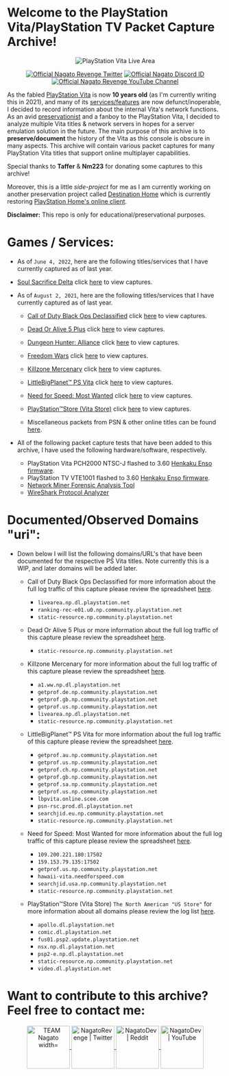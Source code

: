 # Welcome to the PlayStation Vita/PlayStation TV Packet Capture Archive!

 <p align="center">
  <img src="https://user-images.githubusercontent.com/67494727/127869135-2891abbd-0ff8-47fb-9b6c-1213cc9e8e1f.png" alt="PlayStation Vita Live Area">
</p>


  <p align="center">
    <a href="https://twitter.com/NagatoRevenge">
      <img src="https://img.shields.io/twitter/follow/NagatoRevenge?style=social&logo=twitter"
         alt="Official Nagato Revenge Twitter"></a>
   <a href="https://discordapp.com/users/975698824196657182">
        <img src="https://img.shields.io/badge/My%20Discord-Nagato%230938-5865F2"
            alt="Official Nagato Discord ID"></a>
    <a href="https://www.youtube.com/channel/UCXgz1g5ET8Un9gax-nGMjMw">
        <img src="https://img.shields.io/badge/My%20YouTube%20Channel-Nagato's%20Revenge-ff0000"
            alt="Official Nagato Revenge YouTube Channel"></a>

As the fabled [PlayStation Vita](https://blog.playstation.com/archive/2011/10/19/playstation-vita-launches-from-22-february-2012/) is now **10 years old** (as I'm currently writing this in 2021), and many of its [services/features](https://www.playstation.com/en-us/support/important-notice/) are now defunct/inoperable, I decided to record information about the internal Vita's network functions. As an avid [preservationist](https://www.youtube.com/watch?v=BppPWh49ROU) and a fanboy to the PlayStation Vita, I decided to analyze multiple Vita titles & network servers in hopes for a server emulation solution in the future. The main purpose of this archive is to **preserve/document** the history of the Vita as this console is obscure in many aspects. This archive will contain various packet captures for many PlayStation Vita titles that support online multiplayer capabilities. 

Special thanks to **Taffer** & **Nm223** for donating some captures to this archive!

Moreover, this is a little *side-project* for me as I am currently working on another preservation project called [Destination Home](https://github.com/DestinationHome) which is currently restoring [PlayStation Home's online client](https://youtu.be/D7LQP5SDUjU). 

**Disclaimer:** This repo is only for educational/preservational purposes. 

# Games / Services:

* As of `June 4, 2022`, here are the following titles/services that I have currently captured as of last year. 

* [Soul Sacrifice Delta](https://www.jp.playstation.com/scej/title/soulsacrifice/en/) click [here](https://github.com/NagatoDEV/PlayStation-Vita-Packet-Captures/tree/main/Soul%20Sacrifice%20Delta) to view captures. 

* As of `August 2, 2021`, here are the following titles/services that I have currently captured as of last year. 
    
    * [Call of Duty Black Ops Declassified](https://www.activision.com/games/call-of-duty/call-of-duty-black-ops-declassified) click [here](https://github.com/NagatoDEV/PlayStation-Vita-Packet-Captures/tree/main/Call%20of%20Duty%20Black%20Ops%20Declassified) to view captures. 
    
    * [Dead Or Alive 5 Plus](https://www.ign.com/articles/2012/12/13/dead-or-alive-plus-hits-vita-in-march) click [here](https://github.com/NagatoDEV/PlayStation-Vita-Packet-Captures/tree/main/Dead%20Or%20Alive%205%20Plus) to view captures.
    
    * [Dungeon Hunter: Alliance](https://www.mobygames.com/game/dungeon-hunter-alliance) click [here](https://github.com/NagatoDEV/PlayStation-Vita-Packet-Captures/tree/main/Dungeon%20Hunter%20Alliance) to view captures.
    
    * [Freedom Wars](https://www.jp.playstation.com/scej/title/freedomwars/) click [here](https://github.com/NagatoDEV/PlayStation-Vita-Packet-Captures/releases/tag/v1.1) to view captures.
    
    * [Killzone Mercenary](https://mercenary.killzone.com/) click [here](https://github.com/NagatoDEV/PlayStation-Vita-Packet-Captures/tree/main/Killzone%20Mercenary) to view captures.
    
    * [LittleBigPlanet™ PS Vita](http://littlebigplanet.playstation.com/en/games/littlebigplanet-psvita?t=US) click [here](https://github.com/NagatoDEV/PlayStation-Vita-Packet-Captures/tree/main/LittleBigPlanet%E2%84%A2) to view captures.
    
    * [Need for Speed: Most Wanted](https://www.ea.com/games/need-for-speed/need-for-speed-most-wanted) click [here](https://github.com/NagatoDEV/PlayStation-Vita-Packet-Captures/tree/main/Need%20For%20Speed%20Most%20Wanted) to view captures.
    
    * [PlayStation™Store (Vita Store)](https://store.playstation.com/en-us/) click [here](https://github.com/NagatoDEV/PlayStation-Vita-Packet-Captures/releases/tag/v1.0) to view captures.
    
    * Miscellaneous packets from PSN & other online titles can be found [here](https://github.com/NagatoDEV/PlayStation-Vita-Packet-Captures/tree/main/Miscellaneous).

* All of the following packet capture tests that have been added to this archive, I have used the following hardware/software, respectively. 

   * PlayStation Vita PCH2000 NTSC-J flashed to 3.60 [Henkaku Enso firmware](https://github.com/henkaku/enso).
   * PlayStation TV VTE1001 flashed to 3.60 [Henkaku Enso firmware](https://github.com/henkaku/enso).
   * [Network Miner Forensic Analysis Tool](https://www.netresec.com/)
   * [WireShark Protocol Analyzer](https://www.wireshark.org/)

# Documented/Observed Domains "uri":

* Down below I will list the following domains/URL's that have been documented for the respective PS Vita titles.  Note currently this is a WIP, and later domains will be added later.
   
   *  Call of Duty Black Ops Declassified for more information about the full log traffic of this capture please review the spreadsheet [here](https://github.com/NagatoDEV/PlayStation-Vita-Packet-Captures/commit/c5b413b092b761e759b0be8aaf8e22b395c6dc51).
   
        *  `livearea.np.dl.playstation.net`
        *  `ranking-rec-e01.u0.np.community.playstation.net`
        *  `static-resource.np.community.playstation.net`
          
   *  Dead Or Alive 5 Plus or more information about the full log traffic of this capture please review the spreadsheet [here](https://github.com/NagatoDEV/PlayStation-Vita-Packet-Captures/blob/main/Dead%20Or%20Alive%205%20Plus/Dead_Or_Alive__5_Plus_Capture_Logs.csv).
   
      * `static-resource.np.community.playstation.net`
   
   *  Killzone Mercenary for more information about the full log traffic of this capture please review the spreadsheet [here](https://github.com/NagatoDEV/PlayStation-Vita-Packet-Captures/blob/bc6ced1b940d5e93f5a80375667a16aeac080fa6/Killzone%20Mercenary/Killzone_Mercenary_Capture_Logs.csv).
   
      *  `a1.ww.np.dl.playstation.net`
      *  `getprof.de.np.community.playstation.net`
      *  `getprof.gb.np.community.playstation.net`
      *  `getprof.us.np.community.playstation.net`
      *  `livearea.np.dl.playstation.net`
      *  `static-resource.np.community.playstation.net`
   
   *  LittleBigPlanet™ PS Vita for more information about the full log traffic of this capture please review the spreadsheet [here](https://github.com/NagatoDEV/PlayStation-Vita-Packet-Captures/blob/main/LittleBigPlanet%E2%84%A2/LittleBigPlanet_Vita_Capture_Logs.csv).
   
        *  `getprof.au.np.community.playstation.net`
        *  `getprof.us.np.community.playstation.net`
        *  `getprof.ch.np.community.playstation.net`
        *  `getprof.gb.np.community.playstation.net`
        *  `getprof.sa.np.community.playstation.net`
        *  `getprof.us.np.community.playstation.net`
        *  `lbpvita.online.scee.com`
        *  `psn-rsc.prod.dl.playstation.net`
        *  `searchjid.eu.np.community.playstation.net`
        *  `static-resource.np.community.playstation.net`
        
   *  Need for Speed: Most Wanted for more information about the full log traffic of this capture please review the spreadsheet [here](https://github.com/NagatoDEV/PlayStation-Vita-Packet-Captures/blob/main/Need%20For%20Speed%20Most%20Wanted/Need_For_Speed_Most_Wanted_Capture_Logs.csv).

        *  `109.200.221.180:17502`
        *  `159.153.79.135:17502`
        *  `getprof.us.np.community.playstation.net`
        *  `hawaii-vita.needforspeed.com`
        *  `searchjid.usa.np.community.playstation.net`
        *  `static-resource.np.community.playstation.net`
   
   *  PlayStation™Store (Vita Store) `The North American "US Store"` for more information about all domains please review the log list [here](https://github.com/NagatoDEV/PlayStation-Vita-Packet-Captures/commit/0158c7c565b1df0cc8dd842c9ef7b128f5f1d23b).
   
        *  `apollo.dl.playstation.net`
        *  `comic.dl.playstation.net`
        *  `fus01.psp2.update.playstation.net`
        *  `nsx.np.dl.playstation.net`
        *  `psp2-e.np.dl.playstation.net`
        *  `static-resource.np.community.playstation.net`
        *  `video.dl.playstation.net`

# Want to contribute to this archive? Feel free to contact me:

<p align="center">
<a href="https://discord.com/invite/nhH6vpX">
  <img align="center" alt="TEAM Nagato width=" width="100px" src="https://raw.githubusercontent.com/peterthehan/peterthehan/master/assets/discord.svg" />
</a>
<a href="https://twitter.com/NagatoRevenge">
  <img align="center" alt="NagatoRevenge | Twitter" width="100px" src="https://raw.githubusercontent.com/peterthehan/peterthehan/master/assets/twitter.svg" />
</a>
<a href="https://www.reddit.com/user/Nagato-DEV/">
  <img align="center" alt="NagatoDev | Reddit" width="100px" src="https://seeklogo.com/images/R/reddit-logo-23F13F6A6A-seeklogo.com.png" />
</a>
<a href="https://www.youtube.com/channel/UCXgz1g5ET8Un9gax-nGMjMw">
  <img align="center" alt="NagatoDev | YouTube" width="100px" src="https://raw.githubusercontent.com/peterthehan/peterthehan/master/assets/youtube.svg" />
</a>
